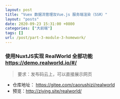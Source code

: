 ```yaml
---
layout: post
title: "Vuex 数据流管理及Vue.js 服务端渲染（SSR）"
layout: "posts"
date: 2020-09-23 15:31:00 +0800
categories: ["大前端"]
tags: []
url: /post/part-3-module-3-homework/
---
```


### 使用NuxtJS实现 RealWorld 全部功能 https://demo.realworld.io/#/

> 要求：发布码云上，可以直接展示网页

- 仓库地址： <https://gitee.com/caorushizi/realworld>
- 预览：<http://ziying.site/realworld/>
